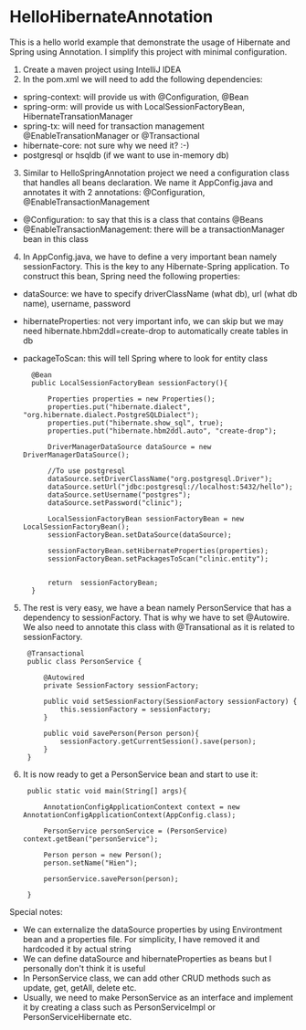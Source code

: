 # HelloHibernateAnnotation
This is a hello world example that demonstrate the usage of Hibernate and Spring using Annotation. I simplify this project with minimal configuration.

1. Create a maven project using IntelliJ IDEA
2. In the pom.xml we will need to add the following dependencies:
+ spring-context: will provide us with @Configuration, @Bean
+ spring-orm: will provide us with LocalSessionFactoryBean, HibernateTransationManager
+ spring-tx: will need for transaction management @EnableTransationManager or @Transactional
+ hibernate-core: not sure why we need it? :-) 
+ postgresql or hsqldb (if we want to use in-memory db)

3. Similar to HelloSpringAnnotation project we need a configuration class that handles all beans declaration. We name it AppConfig.java and annotates it with 2 annotations: @Configuration, @EnableTransactionManagement
- @Configuration: to say that this is a class that contains @Beans
- @EnableTransactionManagement: there will be a transactionManager bean in this class

4. In AppConfig.java, we have to define a very important bean namely sessionFactory. This is the key to any Hibernate-Spring application. 
To construct this bean, Spring need the following properties:
+ dataSource: we have to specify driverClassName (what db), url (what db name), username, password
+ hibernateProperties: not very important info, we can skip but we may need hibernate.hbm2ddl=create-drop to automatically create tables in db
+ packageToScan: this will tell Spring where to look for entity class

        @Bean
        public LocalSessionFactoryBean sessionFactory(){

            Properties properties = new Properties();
            properties.put("hibernate.dialect", "org.hibernate.dialect.PostgreSQLDialect");
            properties.put("hibernate.show_sql", true);
            properties.put("hibernate.hbm2ddl.auto", "create-drop");

            DriverManagerDataSource dataSource = new DriverManagerDataSource();

            //To use postgresql
            dataSource.setDriverClassName("org.postgresql.Driver");
            dataSource.setUrl("jdbc:postgresql://localhost:5432/hello");
            dataSource.setUsername("postgres");
            dataSource.setPassword("clinic");

            LocalSessionFactoryBean sessionFactoryBean = new LocalSessionFactoryBean();
            sessionFactoryBean.setDataSource(dataSource);

            sessionFactoryBean.setHibernateProperties(properties);
            sessionFactoryBean.setPackagesToScan("clinic.entity");


            return  sessionFactoryBean;
        }

5. The rest is very easy, we have a bean namely PersonService that has a dependency to sessionFactory. That is why we have to set @Autowire. We also need to annotate this class with @Transational as it is related to sessionFactory.

        @Transactional
        public class PersonService {

            @Autowired
            private SessionFactory sessionFactory;

            public void setSessionFactory(SessionFactory sessionFactory) {
                this.sessionFactory = sessionFactory;
            }

            public void savePerson(Person person){
                sessionFactory.getCurrentSession().save(person);
            }
        }

6. It is now ready to get a PersonService bean and start to use it:

        public static void main(String[] args){

            AnnotationConfigApplicationContext context = new AnnotationConfigApplicationContext(AppConfig.class);

            PersonService personService = (PersonService) context.getBean("personService");

            Person person = new Person();
            person.setName("Hien");

            personService.savePerson(person);

        }

Special notes:
- We can externalize the dataSource properties by using Environtment bean and a properties file. For simplicity, I have removed it and hardcoded it by actual string
- We can define dataSource and hibernateProperties as beans but I personally don't think it is useful
- In PersonService class, we can add other CRUD methods such as update, get, getAll, delete etc. 
- Usually, we need to make PersonService as an interface and implement it by creating a class such as PersonServiceImpl or PersonServiceHibernate etc. 






